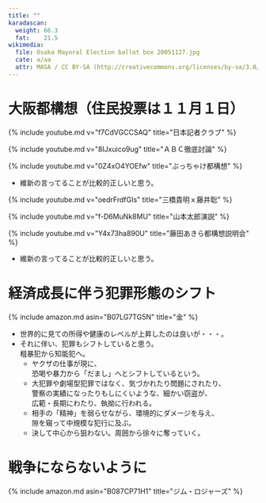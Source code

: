 ```yaml
---
title: ""
karadascan:
  weight: 66.3
  fat:    21.5
wikimedia:
  file: Osaka Mayoral Election ballot box 20051127.jpg
  cate: a/aa
  attr: MASA / CC BY-SA (http://creativecommons.org/licenses/by-sa/3.0/)
---
```


# 大阪都構想（住民投票は１１月１日）

{% include youtube.md v="f7CdVGCCSAQ" title="日本記者クラブ" %}

{% include youtube.md v="8IJxuico9ug" title="ＡＢＣ徹底討論" %}

{% include youtube.md v="0Z4xO4YOEfw" title="ぶっちゃけ都構想" %}

* 維新の言ってることが比較的正しいと思う。


{% include youtube.md v="oedrFrdfGIs" title="三橋貴明ｘ藤井聡" %}

{% include youtube.md v="f-D6MuNk8MU" title="山本太郎演説" %}

{% include youtube.md v="Y4x73ha890U" title="藤田あきら都構想説明会" %}

* 維新の言ってることが比較的正しいと思う。



# 経済成長に伴う犯罪形態のシフト

{% include amazon.md asin="B07LG7TG5N" title="金" %}

* 世界的に見ての所得や健康のレベルが上昇したのは良いが・・・。
* それに伴い、犯罪もシフトしていると思う。  
  粗暴犯から知能犯へ。
  * ヤクザの仕事が現に、  
    恐喝や暴力から「だまし」へとシフトしているという。
  * 大犯罪や劇場型犯罪ではなく、気づかれたり問題にされたり、  
    警察の実績になったりもしにくいような、細かい窃盗が、  
    広範・長期にわたり、執拗に行われる。
  * 相手の「精神」を弱らせながら、環境的にダメージを与え、  
    隙を窺って中規模な犯行に及ぶ。  
  * 決して中心から狙わない。周囲から徐々に奪っていく。

# 戦争にならないように

{% include amazon.md asin="B087CP71H1" title="ジム・ロジャーズ" %}
